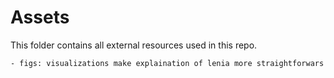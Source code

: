 # Assets

This folder contains all external resources used in this repo.

    - figs: visualizations make explaination of lenia more straightforwars
